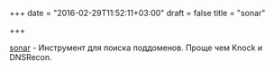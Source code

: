 +++
date = "2016-02-29T11:52:11+03:00"
draft = false
title = "sonar"

+++

<p><a href="https://github.com/jrozner/sonar">sonar</a>&nbsp;- Инструмент для поиска поддоменов. Проще чем&nbsp;Knock и DNSRecon.</p>

